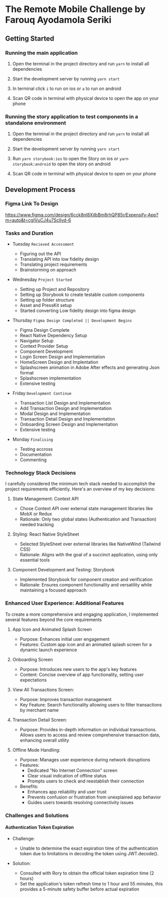 # The Remote Mobile Challenge by Farouq Ayodamola Seriki

## Getting Started

### Running the main application

1. Open the terminal in the project directory and run `yarn` to install all dependencies

2. Start the development server by running `yarn start`

3. In terminal click `i` to run on ios or `a` to run on android

4. Scan QR code in terminal with physical device to open the app on your phone

### Running the story application to test components in a standalone environment

1. Open the terminal in the project directory and run `yarn` to install all dependencies

2. Start the development server by running `yarn start`

3. Run `yarn storybook:ios` to open the Story on ios or `yarn storybook:android` to open the story on android

4. Scan QR code in terminal with physical device to open on your phone

## Development Process

### Figma Link To Design

https://www.figma.com/design/6cck8nl8XiIbBm8rhQP85r/Expensify-App?m=auto&t=cgIVuCJ4u7Scllvd-6

### Tasks and Duration

- Tuesday `Recieved Accessment`

  - Figuring out the API
  - Translating API into low fidelity design
  - Translating project requirements
  - Brainstorming on approach

- Wednesday `Project Started`

  - Setting up Project and Repository
  - Setting up Storybook to create testable custom components
  - Setting up folder structure
  - Asset and PressKit setup
  - Started converting Low fidelity design into figma design

- Thursday `Figma Design Completed || Development Begins`

  - Figma Design Complete
  - React Native Dependency Setup
  - Navigator Setup
  - Context Provider Setup
  - Component Development
  - Login Screen Design and Implementation
  - HomeScreen Design and Implentation
  - Splashscreen animation in Adobe After effects and generating Json format
  - Splashscreen implementation
  - Extensive testing

- Friday `Development Continue`

  - Transaction List Design and Implementation
  - Add Transaction Design and Implementation
  - Modal Design and Implementation
  - Transaction Detail Design and Implementation
  - Onboarding Screen Design and Implementation
  - Extensive testing

- Monday `Finalising `
  - Testing accross
  - Documentation
  - Commenting

### Technology Stack Decisions

I carefully considered the minimum tech stack needed to accomplish the project requirements efficiently. Here's an overview of my key decisions:

1. State Management: Context API

   - Chose Context API over external state management libraries like MobX or Redux
   - Rationale: Only two global states (Authentication and Transaction) needed tracking

2. Styling: React Native StyleSheet

   - Selected StyleSheet over external libraries like NativeWind (Tailwind CSS)
   - Rationale: Aligns with the goal of a succinct application, using only essential tools

3. Component Development and Testing: Storybook
   - Implemented Storybook for component creation and verification
   - Rationale: Ensures component functionality and versatility while maintaining a focused approach

### Enhanced User Experience: Additional Features

To create a more comprehensive and engaging application, I implemented several features beyond the core requirements

1. App Icon and Animated Splash Screen

   - Purpose: Enhances initial user engagement
   - Features: Custom app icon and an animated splash screen for a dynamic launch experience

2. Onboarding Screen

   - Purpose: Introduces new users to the app's key features
   - Content: Concise overview of app functionality, setting user expectations

3. View All Transactions Screen:

   - Purpose: Improves transaction management
   - Key Feature: Search functionality allowing users to filter transactions by merchant name

4. Transaction Detail Screen:

   - Purpose: Provides in-depth information on individual transactions. Allows users to access and review comprehensive transaction data, enhancing overall utility

5. Offline Mode Handling:
   - Purpose: Manages user experience during network disruptions
   - Features:
     - Dedicated "No Internet Connection" screen
     - Clear visual indication of offline status
     - Prompts users to check and reestablish their connection
   - Benefits:
     - Enhances app reliability and user trust
     - Prevents confusion or frustration from unexplained app behavior
     - Guides users towards resolving connectivity issues

### Challenges and Solutions

#### Authentication Token Expiration

- Challenge:

  - Unable to determine the exact expiration time of the authentication token due to limitations in decoding the token using JWT.decode().

- Solution:
  - Consulted with Rory to obtain the official token expiration time (2 hours)
  - Set the application's token refresh time to 1 hour and 55 minutes, this provides a 5-minute safety buffer before actual expiration
